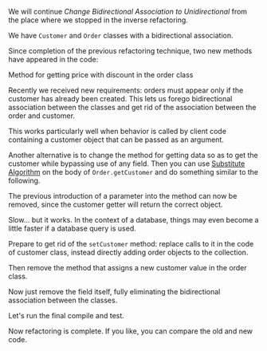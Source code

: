 We will continue <i>Change Bidirectional Association to Unidirectional</i> from the place where we stopped in the inverse refactoring.

We have <code>Customer</code> and <code>Order</code> classes with a bidirectional association.

Since completion of the previous refactoring technique, two new methods have appeared in the code:

Method for getting price with discount in the order class

Recently we received new requirements: orders must appear only if the customer has already been created. This lets us forego bidirectional association between the classes and get rid of the association between the order and customer.

This works particularly well when behavior is called by client code containing a customer object that can be passed as an argument.

Another alternative is to change the method for getting data so as to get the customer while bypassing use of any field. Then you can use <a href="/substitute-algorithm">Substitute Algorithm</a> on the body of <code>Order.getCustomer</code> and do something similar to the following.

The previous introduction of a parameter into the method can now be removed, since the customer getter will return the correct object.

Slow… but it works. In the context of a database, things may even become a little faster if a database query is used.

Prepare to get rid of the <code>setCustomer</code> method: replace calls to it in the code of customer class, instead directly adding order objects to the collection.

Then remove the method that assigns a new customer value in the order class.

Now just remove the field itself, fully eliminating the bidirectional association between the classes.

Let's run the final compile and test.

Now refactoring is complete. If you like, you can compare the old and new code.